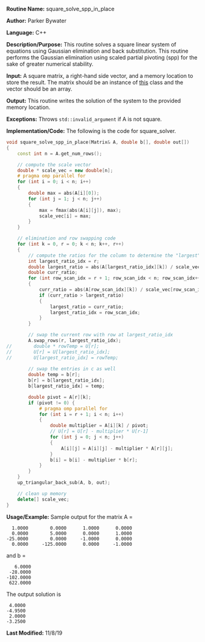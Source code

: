 **Routine Name:** square_solve_spp_in_place

**Author:** Parker Bywater

**Language:** C++

**Description/Purpose:** This routine solves a square linear system of equations using Gaussian elimination and 
back substitution. This routine performs the Gaussian elimination using scaled partial pivoting (spp) for the sake of greater numerical stability.

**Input:** A square matrix, a right-hand side vector, and a memory location to store the result. The
matrix should be an instance of [this](../src/Matrix.cpp) class and the vector should be an array.
 
**Output:** This routine writes the solution of the system to the provided memory location. 

**Exceptions:** Throws `std::invalid_argument` if A is not square. 

**Implementation/Code:** The following is the code for square_solver.
```C++  
void square_solve_spp_in_place(Matrix& A, double b[], double out[])
{
    const int n = A.get_num_rows(); 

    // compute the scale vector
    double * scale_vec = new double[n];
    # pragma omp parallel for
    for (int i = 0; i < n; i++) 
    {
        double max = abs(A[i][0]);
        for (int j = 1; j < n; j++) 
        {
            max = fmax(abs(A[i][j]), max);
            scale_vec[i] = max;
        }
    }

    // elimination and row swapping code  
    for (int k = 0, r = 0; k < n; k++, r++) 
    {
        // compute the ratios for the column to determine the "largest" row
        int largest_ratio_idx = r;
        double largest_ratio = abs(A[largest_ratio_idx][k]) / scale_vec[r];
        double curr_ratio;
        for (int row_scan_idx = r + 1; row_scan_idx < n; row_scan_idx++) 
        {
            curr_ratio = abs(A[row_scan_idx][k]) / scale_vec[row_scan_idx];
            if (curr_ratio > largest_ratio) 
            {
                largest_ratio = curr_ratio;
                largest_ratio_idx = row_scan_idx;
            }
        }

        // swap the current row with row at largest_ratio_idx
        A.swap_rows(r, largest_ratio_idx); 
//        double * rowTemp = U[r];
//        U[r] = U[largest_ratio_idx];
//        U[largest_ratio_idx] = rowTemp;
       
        // swap the entries in c as well
        double temp = b[r];
        b[r] = b[largest_ratio_idx];
        b[largest_ratio_idx] = temp;

        double pivot = A[r][k];
        if (pivot != 0) {
            # pragma omp parallel for 
            for (int i = r + 1; i < n; i++) 
            {
                double multiplier = A[i][k] / pivot;
                // U[r] = U[r] - multiplier * U[r-1]
                for (int j = 0; j < n; j++) 
                {
                    A[i][j] = A[i][j] - multiplier * A[r][j];
                }
                b[i] = b[i] - multiplier * b[r];
            }
        }
    }
    up_triangular_back_sub(A, b, out);

    // clean up memory
    delete[] scale_vec; 
}
```

**Usage/Example:** Sample output for the matrix A = 

      1.0000	    0.0000	    1.0000	    0.0000	
      0.0000	    5.0000	    0.0000	    1.0000	
    -25.0000	    0.0000	   -1.0000	    0.0000	
      0.0000	 -125.0000	    0.0000	   -1.0000	

and b = 

       6.0000
     -28.0000
    -102.0000
     622.0000

The output solution is 

     4.0000
    -4.9500
     2.0000
    -3.2500

**Last Modified:** 11/8/19
